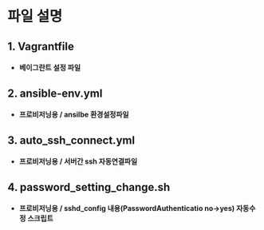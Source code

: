 # 파일 설명

## 1. Vagrantfile   
- #### 베이그란트 설정 파일

## 2. ansible-env.yml
- #### 프로비저닝용 / ansilbe 환경설정파일

## 3. auto_ssh_connect.yml
- #### 프로비저닝용 / 서버간 ssh 자동연결파일

## 4. password_setting_change.sh
- #### 프로비저닝용 / sshd_config 내용(PasswordAuthenticatio no->yes)  자동수정 스크립트

